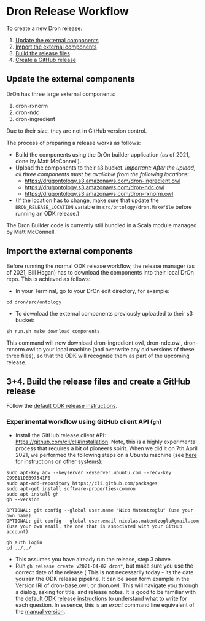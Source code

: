 # Dron Release Workflow

To create a new Dron release:

1. [Update the external components](#Update-the-external-components)
2. [Import the external components](#Import-the-external-components)
3. [Build the release files](#Build-the-release-files-and-create-a-GitHub-release)
4. [Create a GitHub release](#Build-the-release-files-and-create-a-GitHub-release)

## Update the external components
DrOn has three large external components:

1. dron-rxnorm
2. dron-ndc
3. dron-ingredient

Due to their size, they are not in GitHub version control. 

The process of preparing a release works as follows:

- Build the components using the DrOn builder application (as of 2021, done by Matt McConnell).
- Upload the components to their s3 bucket. *Important: After the upload, all three components must be available from the following locations*:
    - https://drugontology.s3.amazonaws.com/dron-ingredient.owl
    - https://drugontology.s3.amazonaws.com/dron-ndc.owl
    - https://drugontology.s3.amazonaws.com/dron-rxnorm.owl
- (If the location has to change, make sure that update the `DRON_RELEASE_LOCATION` variable in `src/ontology/dron.Makefile` before running an ODK release.)

The Dron Builder code is currently still bundled in a Scala module managed by Matt McConnell. 

## Import the external components

Before running the normal ODK release workflow, the release manager (as of 2021, Bill Hogan) has to download the components into their local DrOn repo. This is achieved as follows:

- In your Terminal, go to your DrOn edit directory, for example:

```
cd dron/src/ontology
```

- To download the external components previously uploaded to their s3 bucket: 

```
sh run.sh make download_components
```

This command will now download dron-ingredient.owl, dron-ndc.owl, dron-rxnorm.owl to your local machine (and overwrite any old versions of these three files), so that the ODK will recognise them as part of the upcoming release.

## 3+4. Build the release files and create a GitHub release

Follow the [default ODK release instructions](odk-workflows/ReleaseWorkflow.md).

### Experimental workflow using GitHub client API (`gh`)

- Install the GitHub release client API: https://github.com/cli/cli#installation. Note, this is a highly experimental process that requires a bit of pioneers spirit. When we did it on 7th April 2021, we performed the following steps on a Ubuntu machine (see [here](https://github.com/cli/cli#installation) for instructions on other systems):

```
sudo apt-key adv --keyserver keyserver.ubuntu.com --recv-key C99B11DEB97541F0
sudo apt-add-repository https://cli.github.com/packages
sudo apt-get install software-properties-common
sudo apt install gh
gh --version

OPTIONAL: git config --global user.name "Nico Matentzoglu" (use your own name)
OPTIONAL: git config --global user.email nicolas.matentzoglu@gmail.com (use your own email, the one that is associated with your GitHub account)

gh auth login
cd ../../
```

- This assumes you have already run the release, step 3 above.
- Run `gh release create v2021-04-02 dron*`, but make sure you use the correct date of the release (
This is not necessarily today - its the date you ran the ODK release pipeline. It can be seen form example in the Version IRI of dron-base.owl, or dron.owl. This will navigate you through a dialog, asking for title, and release notes. It is good to be familiar with the [default ODK release instructions](odk-workflows/ReleaseWorkflow.md) to understand what to write for each question. In essence, this is an _exact_ command line equivalent of the [manual version](odk-workflows/ReleaseWorkflow.md).



